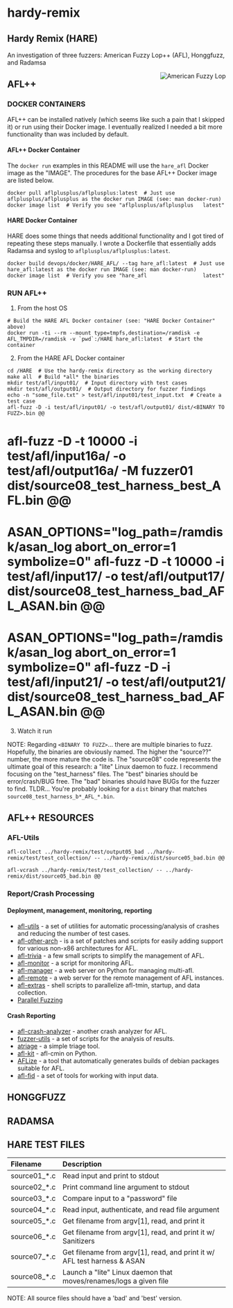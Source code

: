 # hardy-remix

## Hardy Remix (HARE)

An investigation of three fuzzers: American Fuzzy Lop++ (AFL), Honggfuzz, and Radamsa

<img align="right" src="https://upload.wikimedia.org/wikipedia/commons/a/a4/Conejillo_de_indias.jpg" alt="American Fuzzy Lop">

## AFL++

### DOCKER CONTAINERS

AFL++ can be installed natively (which seems like such a pain that I skipped it) or run using their Docker image.  I eventually realized I needed a bit more functionality than was included by default.

#### AFL++ Docker Container

The `docker run` examples in this README will use the `hare_afl` Docker image as the "IMAGE".  The procedures for the base AFL++ Docker image are listed below.

```
docker pull aflplusplus/aflplusplus:latest  # Just use aflplusplus/aflplusplus as the docker run IMAGE (see: man docker-run)
docker image list  # Verify you see "aflplusplus/aflplusplus   latest"
```

#### HARE Docker Container

HARE does some things that needs additional functionality and I got tired of repeating these steps manually.  I wrote a Dockerfile that essentially adds Radamsa and syslog to `aflplusplus/aflplusplus:latest`.

```
docker build devops/docker/HARE_AFL/ --tag hare_afl:latest  # Just use hare_afl:latest as the docker run IMAGE (see: man docker-run)
docker image list  # Verify you see "hare_afl                  latest"
```

### RUN AFL++

1. From the host OS

```
# Build the HARE AFL Docker container (see: "HARE Docker Container" above)
docker run -ti --rm --mount type=tmpfs,destination=/ramdisk -e AFL_TMPDIR=/ramdisk -v `pwd`:/HARE hare_afl:latest  # Start the container
```

2. From the HARE AFL Docker container

```
cd /HARE  # Use the hardy-remix directory as the working directory
make all  # Build *all* the binaries
mkdir test/afl/input01/  # Input directory with test cases
mkdir test/afl/output01/  # Output directory for fuzzer findings
echo -n "some_file.txt" > test/afl/input01/test_input.txt  # Create a test case
afl-fuzz -D -i test/afl/input01/ -o test/afl/output01/ dist/<BINARY TO FUZZ>.bin @@
```

# afl-fuzz -D -t 10000 -i test/afl/input16a/ -o test/afl/output16a/ -M fuzzer01 dist/source08_test_harness_best_AFL.bin @@
# ASAN_OPTIONS="log_path=/ramdisk/asan_log abort_on_error=1 symbolize=0" afl-fuzz -D -t 10000 -i test/afl/input17/ -o test/afl/output17/ dist/source08_test_harness_bad_AFL_ASAN.bin @@
# ASAN_OPTIONS="log_path=/ramdisk/asan_log abort_on_error=1 symbolize=0" afl-fuzz -D -i test/afl/input21/ -o test/afl/output21/ dist/source08_test_harness_bad_AFL_ASAN.bin @@

3. Watch it run

NOTE:  Regarding `<BINARY TO FUZZ>`... there are multiple binaries to fuzz.  Hopefully, the binaries are obviously named.  The higher the "source??" number, the more mature the code is.  The "source08" code represents the ultimate goal of this research: a "lite" Linux daemon to fuzz.  I recommend focusing on the "test_harness" files.  The "best" binaries should be error/crash/BUG free.  The "bad" binaries should have BUGs for the fuzzer to find.  TLDR... You're probably looking for a `dist` binary that matches `source08_test_harness_b*_AFL_*.bin`.

## AFL++ RESOURCES

### AFL-Utils

`afl-collect ../hardy-remix/test/output05_bad ../hardy-remix/test/test_collection/ -- ../hardy-remix/dist/source05_bad.bin @@`

`afl-vcrash ../hardy-remix/test/test_collection/ -- ../hardy-remix/dist/source05_bad.bin @@`

### Report/Crash Processing

#### Deployment, management, monitoring, reporting

 * [afl-utils](https://gitlab.com/rc0r/afl-utils) - a set of utilities for automatic processing/analysis of crashes and reducing the number of test cases.
 * [afl-other-arch](https://github.com/shellphish/afl-other-arch) - is a set of patches and scripts for easily adding support for various non-x86 architectures for AFL.
 * [afl-trivia](https://github.com/bnagy/afl-trivia) - a few small scripts to simplify the management of AFL.
 * [afl-monitor](https://github.com/reflare/afl-monitor) - a script for monitoring AFL.
 * [afl-manager](https://github.com/zx1340/afl-manager) - a web server on Python for managing multi-afl.
 * [afl-remote](https://github.com/block8437/afl-remote) - a web server for the remote management of AFL instances.
 * [afl-extras](https://github.com/fekir/afl-extras) - shell scripts to parallelize afl-tmin, startup, and data collection.
 * [Parallel Fuzzing](https://medium.com/@ayushpriya10/optimized-fuzzing-with-american-fuzzy-lop-afl-e7ba2c2c8b8f)

#### Crash Reporting

 * [afl-crash-analyzer](https://github.com/floyd-fuh/afl-crash-analyzer) - another crash analyzer for AFL.
 * [fuzzer-utils](https://github.com/ThePatrickStar/fuzzer-utils) - a set of scripts for the analysis of results.
 * [atriage](https://github.com/Ayrx/atriage) - a simple triage tool.
 * [afl-kit](https://github.com/kcwu/afl-kit) - afl-cmin on Python.
 * [AFLize](https://github.com/d33tah/aflize) - a tool that automatically generates builds of debian packages suitable for AFL.
 * [afl-fid](https://github.com/FoRTE-Research/afl-fid) - a set of tools for working with input data.

## HONGGFUZZ

## RADAMSA

## HARE TEST FILES

| Filename     | Description                                                              |
| :----------- | :----------------------------------------------------------------------- |
| source01_*.c | Read input and print to stdout                                           |
| source02_*.c | Print command line argument to stdout                                    |
| source03_*.c | Compare input to a "password" file                                       |
| source04_*.c | Read input, authenticate, and read file argument                         |
| source05_*.c | Get filename from argv[1], read, and print it                            |
| source06_*.c | Get filename from argv[1], read, and print it w/ Sanitizers              |
| source07_*.c | Get filename from argv[1], read, and print it w/ AFL test harness & ASAN |
| source08_*.c | Launch a "lite" Linux daemon that moves/renames/logs a given file        |

NOTE: All source files should have a 'bad' and 'best' version.
